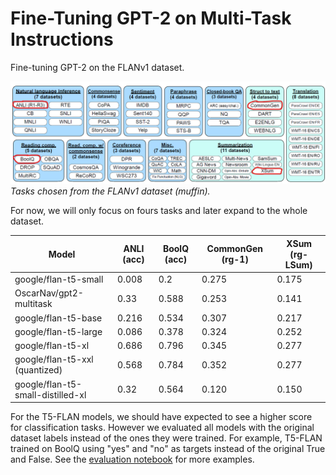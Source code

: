 # Fine-Tuning GPT-2 on Multi-Task Instructions

Fine-tuning GPT-2 on the FLANv1 dataset.

![knowledge-distillation](./images/tasks.png)
_Tasks chosen from the FLANv1 dataset (muffin)._

For now, we will only focus on fours tasks and later expand to the whole dataset.

| Model                             |  ANLI (acc) | BoolQ (acc) | CommonGen (rg-1) | XSum (rg-LSum) |
|-----------------------------------|-------------|-------------|------------------|----------------|
| google/flan-t5-small              | 0.008       | 0.2         | 0.275            | 0.175          |
| OscarNav/gpt2-multitask           | 0.33        | 0.588       | 0.253            | 0.141          |
| google/flan-t5-base               | 0.216       | 0.534       | 0.307            | 0.217          |
| google/flan-t5-large              | 0.086       | 0.378       | 0.324            | 0.252          |
| google/flan-t5-xl                 | 0.686       | 0.796       | 0.345            | 0.277          |
| google/flan-t5-xxl (quantized)    | 0.568       | 0.784       | 0.352            | 0.277          |
| google/flan-t5-small-distilled-xl | 0.32        | 0.564       | 0.120            | 0.150          |

For the T5-FLAN models, we should have expected to see a higher score for classification tasks. However we evaluated all models with the original dataset labels instead of the ones they were trained. For example, T5-FLAN trained on BoolQ using "yes" and "no" as targets instead of the original True and False. See the [evaluation notebook](https://drive.google.com/file/d/1tfUkfX2p_CL7X7VqdHcrZxhlZErpMX3L/view?usp=sharing) for more examples.